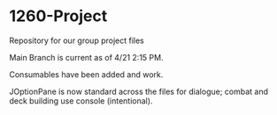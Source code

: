# 1260-Project
Repository for our group project files

Main Branch is current as of 4/21 2:15 PM. 

Consumables have been added and work.

JOptionPane is now standard across the files for dialogue; combat and deck building use console (intentional).

